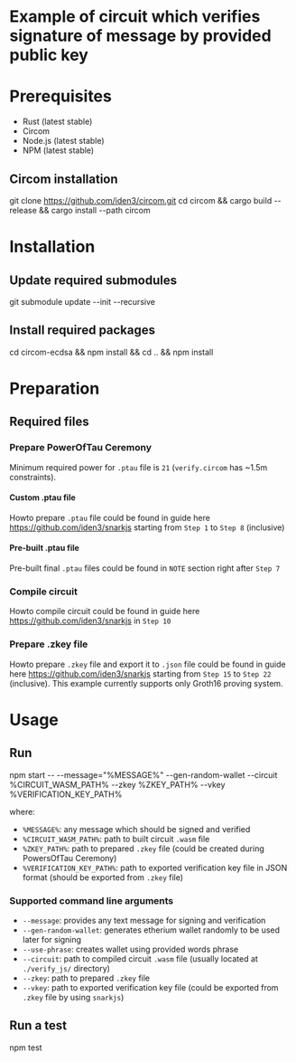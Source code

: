 # Example of circuit which verifies signature of message by provided public key

# Prerequisites

- Rust (latest stable)
- Circom
- Node.js (latest stable)
- NPM (latest stable)

## Circom installation

git clone https://github.com/iden3/circom.git
cd circom && cargo build --release && cargo install --path circom

# Installation

## Update required submodules

git submodule update --init --recursive

## Install required packages

cd circom-ecdsa && npm install && cd .. && npm install

# Preparation

## Required files

### Prepare PowerOfTau Ceremony

Minimum required power for `.ptau` file is `21` (`verify.circom` has ~1.5m constraints).

#### Custom .ptau file

Howto prepare `.ptau` file could be found in guide here <https://github.com/iden3/snarkjs> starting from `Step 1` to `Step 8` (inclusive)

#### Pre-built .ptau file

Pre-built final `.ptau` files could be found in `NOTE` section right after `Step 7`

### Compile circuit

Howto compile circuit could be found in guide here <https://github.com/iden3/snarkjs> in `Step 10`

### Prepare .zkey file

Howto prepare `.zkey` file and export it to `.json` file could be found in guide here <https://github.com/iden3/snarkjs> starting from `Step 15` to `Step 22` (inclusive).
This example currently supports only Groth16 proving system.

# Usage

## Run

npm start -- --message="%MESSAGE%" --gen-random-wallet --circuit %CIRCUIT_WASM_PATH% --zkey %ZKEY_PATH% --vkey %VERIFICATION_KEY_PATH%

where:

- `%MESSAGE%`: any message which should be signed and verified
- `%CIRCUIT_WASM_PATH%`: path to built circuit `.wasm` file
- `%ZKEY_PATH%`: path to prepared `.zkey` file (could be created during PowersOfTau Ceremony)
- `%VERIFICATION_KEY_PATH%`: path to exported verification key file in JSON format (should be exported from `.zkey` file)

### Supported command line arguments

- `--message`: provides any text message for signing and verification
- `--gen-random-wallet`: generates etherium wallet randomly to be used later for signing
- `--use-phrase`: creates wallet using provided words phrase
- `--circuit`: path to compiled circuit `.wasm` file (usually located at `./verify_js/` directory)
- `--zkey`: path to prepared `.zkey` file
- `--vkey`: path to exported verification key file (could be exported from `.zkey` file by using `snarkjs`)

## Run a test

npm test
